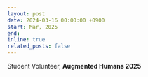 ```yaml
---
layout: post
date: 2024-03-16 00:00:00 +0900
start: Mar, 2025
end: 
inline: true
related_posts: false
---
```


Student Volunteer, <b>Augmented Humans 2025</b>